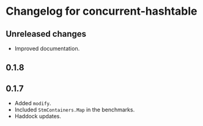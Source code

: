 # Changelog for concurrent-hashtable

## Unreleased changes

* Improved documentation.

## 0.1.8


## 0.1.7

* Added `modify`.
* Included `StmContainers.Map` in the benchmarks.
* Haddock updates.
